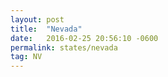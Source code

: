 ```yaml
---
layout: post
title:  "Nevada"
date:   2016-02-25 20:56:10 -0600
permalink: states/nevada
tag: NV
---
```

